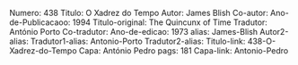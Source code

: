 Numero: 438
Titulo: O Xadrez do Tempo
Autor: James Blish
Co-autor: 
Ano-de-Publicacaoo: 1994
Titulo-original: The Quincunx of Time
Tradutor: António Porto
Co-tradutor: 
Ano-de-edicao: 1973
alias: James-Blish
Autor2-alias: 
Tradutor1-alias: Antonio-Porto
Tradutor2-alias: 
Titulo-link: 438-O-Xadrez-do-Tempo
Capa: António Pedro
pags: 181
Capa-link: Antonio-Pedro